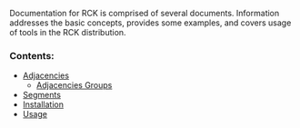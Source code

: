Documentation for RCK is comprised of several documents. 
Information addresses the basic concepts, provides some examples, and covers usage of tools in the RCK distribution. 

### Contents: 
* [Adjacencies](Adjacencies.md)
    * [Adjacencies Groups](AdjacencyGroups.md)
* [Segments](Segments.md)
* [Installation](Installation.md)
* [Usage](Usage.md)